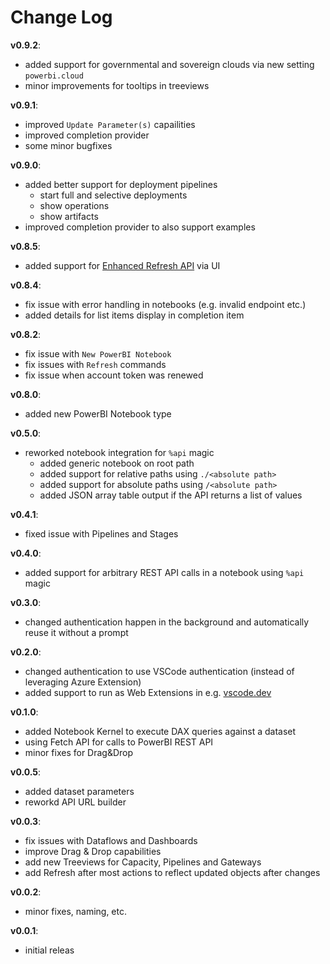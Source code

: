# Change Log

**v0.9.2**:
- added support for governmental and sovereign clouds via new setting `powerbi.cloud`
- minor improvements for tooltips in treeviews

**v0.9.1**:
- improved `Update Parameter(s)` capailities
- improved completion provider
- some minor bugfixes

**v0.9.0**:
- added better support for deployment pipelines
  - start full and selective deployments
  - show operations
  - show artifacts
- improved completion provider to also support examples

**v0.8.5**:
- added support for [Enhanced Refresh API](https://learn.microsoft.com/en-us/power-bi/connect-data/asynchronous-refresh) via UI

**v0.8.4**:
- fix issue with error handling in notebooks (e.g. invalid endpoint etc.)
- added details for list items display in completion item

**v0.8.2**:
- fix issue with `New PowerBI Notebook`
- fix issues with `Refresh` commands
- fix issue when account token was renewed

**v0.8.0**:
- added new PowerBI Notebook type

**v0.5.0**:
- reworked notebook integration for `%api` magic
  - added generic notebook on root path
  - added support for relative paths using `./<absolute path>`
  - added support for absolute paths using `/<absolute path>`
  - added JSON array table output if the API returns a list of values

**v0.4.1**:
- fixed issue with Pipelines and Stages

**v0.4.0**:
- added support for arbitrary REST API calls in a notebook using `%api` magic

**v0.3.0**:
- changed authentication happen in the background and automatically reuse it without a prompt

**v0.2.0**:
- changed authentication to use VSCode authentication (instead of leveraging Azure Extension)
- added support to run as Web Extensions in e.g. [vscode.dev](https://vscode.dev)

**v0.1.0**:
- added Notebook Kernel to execute DAX queries against a dataset
- using Fetch API for calls to PowerBI REST API
- minor fixes for Drag&Drop

**v0.0.5**:
- added dataset parameters
- reworkd API URL builder

**v0.0.3**:
- fix issues with Dataflows and Dashboards
- improve Drag & Drop capabilities
- add new Treeviews for Capacity, Pipelines and Gateways
- add Refresh after most actions to reflect updated objects after changes

**v0.0.2**:
- minor fixes, naming, etc.

**v0.0.1**:
- initial releas
